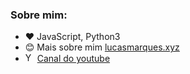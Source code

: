 ### Sobre mim:
- :heart: JavaScript, Python3
- 😊 Mais sobre mim <a href="https://lucasmarques.xyz" target="_black">lucasmarques.xyz</a>
- <img width="15" src="https://upload.wikimedia.org/wikipedia/commons/e/ef/Youtube_logo.png" alt="YouTube"> <a href="https://www.youtube.com/channel/UCmLigJ8NtSrrVwgitwks04Q">Canal do youtube</a>
